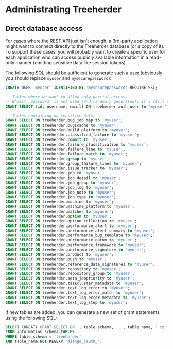 Administrating Treeherder
=========================

Direct database access
----------------------

For cases where the REST API just isn't enough, a 3rd-party
application might want to connect directly to the Treeherder
database (or a copy of it). To support these cases, you
will probably want to create a specific user for each application
who can access publicly available information in a read-only
manner (omitting sensitive data like session tokens).

The following SQL should be sufficient to generate such a user
(obviously you should replace `myuser` and `mysecurepassword`):

```sql
CREATE USER 'myuser' IDENTIFIED BY 'mysecurepassword' REQUIRE SSL;

-- Tables where we want to allow only partial access.
-- Whilst `password` is not used (and randomly generated), it's still safer to exclude it.
GRANT SELECT (id, username, email) ON treeherder.auth_user to 'myuser';

-- Tables containing no sensitive data.
GRANT SELECT ON treeherder.bug_job_map to 'myuser';
GRANT SELECT ON treeherder.bugscache to 'myuser';
GRANT SELECT ON treeherder.build_platform to 'myuser';
GRANT SELECT ON treeherder.classified_failure to 'myuser';
GRANT SELECT ON treeherder.commit to 'myuser';
GRANT SELECT ON treeherder.failure_classification to 'myuser';
GRANT SELECT ON treeherder.failure_line to 'myuser';
GRANT SELECT ON treeherder.failure_match to 'myuser';
GRANT SELECT ON treeherder.group to 'myuser';
GRANT SELECT ON treeherder.group_failure_lines to 'myuser';
GRANT SELECT ON treeherder.issue_tracker to 'myuser';
GRANT SELECT ON treeherder.job to 'myuser';
GRANT SELECT ON treeherder.job_detail to 'myuser';
GRANT SELECT ON treeherder.job_group to 'myuser';
GRANT SELECT ON treeherder.job_log to 'myuser';
GRANT SELECT ON treeherder.job_note to 'myuser';
GRANT SELECT ON treeherder.job_type to 'myuser';
GRANT SELECT ON treeherder.machine to 'myuser';
GRANT SELECT ON treeherder.machine_platform to 'myuser';
GRANT SELECT ON treeherder.matcher to 'myuser';
GRANT SELECT ON treeherder.option to 'myuser';
GRANT SELECT ON treeherder.option_collection to 'myuser';
GRANT SELECT ON treeherder.performance_alert to 'myuser';
GRANT SELECT ON treeherder.performance_alert_summary to 'myuser';
GRANT SELECT ON treeherder.performance_bug_template to 'myuser';
GRANT SELECT ON treeherder.performance_datum to 'myuser';
GRANT SELECT ON treeherder.performance_framework to 'myuser';
GRANT SELECT ON treeherder.performance_signature to 'myuser';
GRANT SELECT ON treeherder.product to 'myuser';
GRANT SELECT ON treeherder.push to 'myuser';
GRANT SELECT ON treeherder.reference_data_signatures to 'myuser';
GRANT SELECT ON treeherder.repository to 'myuser';
GRANT SELECT ON treeherder.repository_group to 'myuser';
GRANT SELECT ON treeherder.seta_jobpriority to 'myuser';
GRANT SELECT ON treeherder.taskcluster_metadata to 'myuser';
GRANT SELECT ON treeherder.text_log_error to 'myuser';
GRANT SELECT ON treeherder.text_log_error_match to 'myuser';
GRANT SELECT ON treeherder.text_log_error_metadata to 'myuser';
GRANT SELECT ON treeherder.text_log_step to 'myuser';
```

If new tables are added, you can generate a new set of grant
statements using the following SQL:

```sql
SELECT CONCAT('GRANT SELECT ON ', table_schema, '.', table_name, ' to ''myuser'';') AS grant_stmt
FROM information_schema.TABLES
WHERE table_schema = 'treeherder'
AND table_name NOT REGEXP 'django_|auth_';
```
